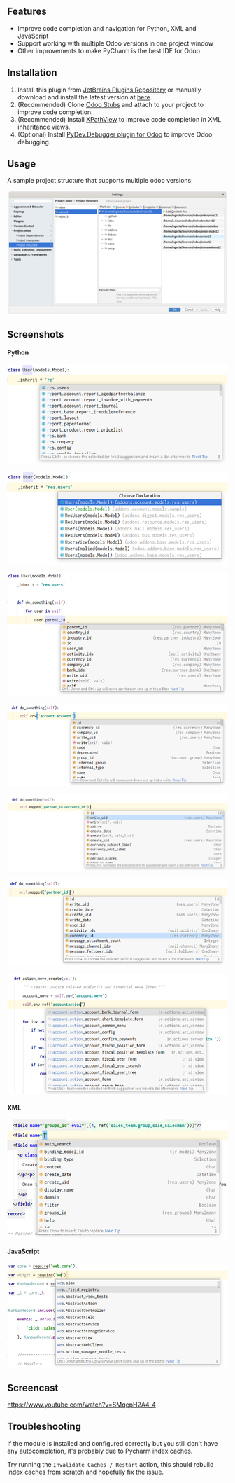 ## Features
* Improve code completion and navigation for Python, XML and JavaScript
* Support working with multiple Odoo versions in one project window
* Other improvements to make PyCharm is the best IDE for Odoo

## Installation
1. Install this plugin from [JetBrains Plugins Repository](https://plugins.jetbrains.com/plugin/13499-pycharm-odoo)
or manually download and install the latest version at [here](https://github.com/trinhanhngoc/pycharm-odoo/releases).
2. (Recommended) Clone [Odoo Stubs](https://github.com/trinhanhngoc/odoo-stubs) and attach to your project to improve code completion.
3. (Recommended) Install [XPathView](https://plugins.jetbrains.com/plugin/12478-xpathview--xslt) to improve code completion in XML inheritance views.
4. (Optional) Install [PyDev.Debugger plugin for Odoo](https://github.com/trinhanhngoc/pydevd-odoo) to improve Odoo debugging.

## Usage
A sample project structure that supports multiple odoo versions:

![Project Structure](images/project-structure.png)

## Screenshots
#### Python
![Model name completion](images/model-name-completion.png)

![Go to model declaration](images/go-to-model-declaration.png)

![Model member completion](images/model-member-completion-1.png)

![Model member completion](images/model-member-completion-2.png)

![Model member completion](images/model-member-completion-3.png)

![Field path completion](images/field-path-completion.png)

![XML ID completion](images/xml-id-completion.png)

#### XML
![XML completion](images/xml-completion.png)

#### JavaScript
![JavaScript completion](images/js-completion.png)

## Screencast
https://www.youtube.com/watch?v=SMqepH2A4_4

## Troubleshooting

If the module is installed and configured correctly but you still don't have any autocompletion, it's probably due to Pycharm index caches.

Try running the `Invalidate Caches / Restart` action, this should rebuild index caches from scratch and hopefully fix the issue.

